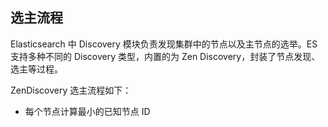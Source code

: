 ## 选主流程

Elasticsearch 中 Discovery 模块负责发现集群中的节点以及主节点的选举。ES 支持多种不同的 Discovery 类型，内置的为 Zen Discovery，封装了节点发现、选主等过程。

ZenDiscovery 选主流程如下：
- 每个节点计算最小的已知节点 ID